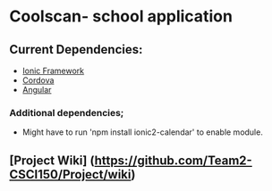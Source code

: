 # Coolscan- school application

## Current Dependencies:
- [Ionic Framework](https://ionicframework.com/docs/)
- [Cordova](https://cordova.apache.org/)
- [Angular](https://angular.io/cli)
### Additional dependencies;
- Might have to run 'npm install ionic2-calendar' to enable module.

## [Project Wiki] (https://github.com/Team2-CSCI150/Project/wiki)
